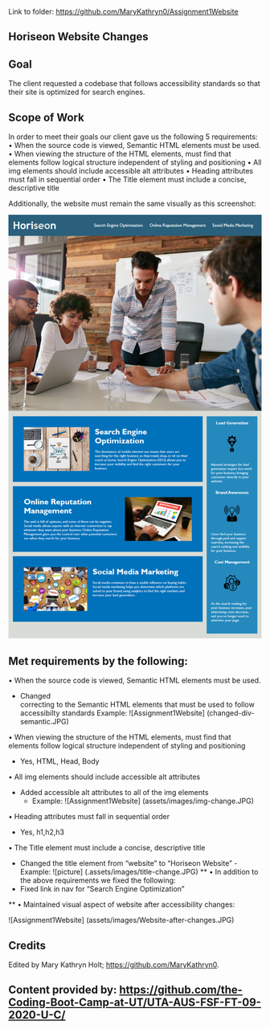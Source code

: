 Link to folder:  https://github.com/MaryKathryn0/Assignment1Website


## Horiseon Website Changes

## Goal


The client requested a codebase that follows accessibility standards 
so that their site is optimized for search engines.



## Scope of Work


In order to meet their goals our client gave us the following 5 requirements:
•	When the source code is viewed, Semantic HTML elements must be used. 
•	When viewing the structure of the HTML elements, must find that elements 
        follow logical structure independent of styling and positioning
•	All img elements should include accessible alt attributes
•	Heading attributes must fall in sequential order
•	The Title element must include a concise, descriptive title

Additionally, the website must remain the same visually as this screenshot:

<img src="assets/images/01-html-css-git-homework-demo.png" alt="Before">

## Met requirements by the following:


•	When the source code is viewed, Semantic HTML elements must be used.
- 	Changed <div> correcting to the Semantic HTML elements that must be used to 
        follow accessibilty standards 
        Example: ![Assignment1Website] (changed-div-semantic.JPG)

•	When viewing the structure of the HTML elements, must find that elements 
        follow logical structure independent of styling and positioning
-   Yes, HTML, Head, Body	

•	All img elements should include accessible alt attributes
-	Added accessible alt attributes to all of the img elements
       - Example: ![Assignment1Website] (assets/images/img-change.JPG)

•	Heading attributes must fall in sequential order
-	Yes, h1,h2,h3

•	The Title element must include a concise, descriptive title
-	Changed the title element from “website” to “Horiseon Website”
        - Example: ![picture] (.assets/images/title-change.JPG)
**
•	In addition to the above requirements we fixed the following:
-	Fixed link in nav for “Search Engine Optimization”


** 
•	Maintained visual aspect of website after accessibility changes:

![Assignment1Website] (assets/images/Website-after-changes.JPG)




## Credits

Edited by Mary Kathryn Holt; https://github.com/MaryKathryn0.

Content provided by: 
https://github.com/the-Coding-Boot-Camp-at-UT/UTA-AUS-FSF-FT-09-2020-U-C/
---

